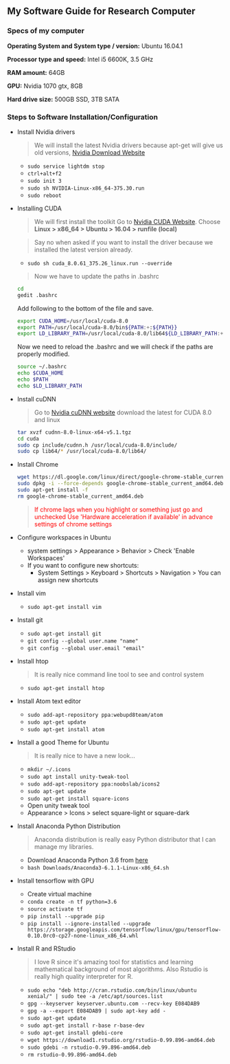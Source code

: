 ## My Software Guide for Research Computer

### Specs of my computer

__Operating System and System type / version:__ Ubuntu 16.04.1

__Processor type and speed:__ Intel i5 6600K, 3.5 GHz

__RAM amount:__ 64GB

__GPU:__ Nvidia 1070 gtx, 8GB

__Hard drive size:__ 500GB SSD, 3TB SATA


### Steps to Software Installation/Configuration
- Install Nvidia drivers
  > We will install the latest Nvidia drivers because apt-get will give us old versions, [Nvidia Download Website](http://www.nvidia.fr/Download/index.aspx)

  - ```sudo service lightdm stop```
  - ```ctrl+alt+f2```
  - ```sudo init 3```
  - ```sudo sh NVIDIA-Linux-x86_64-375.30.run```
  - ```sudo reboot```

- Installing CUDA
  > We will first install the toolkit Go to [Nvidia CUDA Website](https://developer.nvidia.com/cuda-release-candidate-download). Choose **Linux > x86_64 > Ubuntu > 16.04 > runfile (local)**

  > Say no when asked if you want to install the driver because we installed the latest version already.

  - ```sudo sh cuda_8.0.61_375.26_linux.run --override```

  > Now we have to update the paths in .bashrc

  ```BASH
  cd
  gedit .bashrc
  ```

  Add following to the bottom of the file and save.

  ```BASH
  export CUDA_HOME=/usr/local/cuda-8.0
  export PATH=/usr/local/cuda-8.0/bin${PATH:+:${PATH}}
  export LD_LIBRARY_PATH=/usr/local/cuda-8.0/lib64${LD_LIBRARY_PATH:+:${LD_LIBRARY_PATH}}
  ```

  Now we need to reload the .bashrc and we will check if the paths are properly modified.

  ```BASH
  source ~/.bashrc
  echo $CUDA_HOME
  echo $PATH
  echo $LD_LIBRARY_PATH
  ```

- Install cuDNN
  > Go to [Nvidia cuDNN website](https://developer.nvidia.com/cudnn) download the latest for CUDA 8.0 and linux

  ```BASH
  tar xvzf cudnn-8.0-linux-x64-v5.1.tgz
  cd cuda
  sudo cp include/cudnn.h /usr/local/cuda-8.0/include/
  sudo cp lib64/* /usr/local/cuda-8.0/lib64/
  ```


- Install Chrome

  ```BASH
  wget https://dl.google.com/linux/direct/google-chrome-stable_current_amd64.deb
  sudo dpkg -i --force-depends google-chrome-stable_current_amd64.deb
  sudo apt-get install -f
  rm google-chrome-stable_current_amd64.deb
  ```
  > <span style="color:red">If chrome lags when you highlight or something just go and unchecked Use 'Hardware acceleration if available' in advance settings of chrome settings</span>

- Configure workspaces in Ubuntu

  - system settings > Appearance > Behavior > Check 'Enable Workspaces'
  - If you want to configure new shortcuts:
    - System Settings > Keyboard > Shortcuts > Navigation > You can assign new shortcuts

- Install vim

  - ```sudo apt-get install vim```

- Install git

  - ```sudo apt-get install git```
  - ```git config --global user.name "name"```
  - ```git config --global user.email "email"```

- Install htop
  > It is really nice command line tool to see and control system
  - ```sudo apt-get install htop```



- Install Atom text editor

  - ```sudo add-apt-repository ppa:webupd8team/atom```
  - ```sudo apt-get update```
  - ```sudo apt-get install atom```

- Install a good Theme for Ubuntu
  > It is really nice to have a new look...

  - ```mkdir ~/.icons```
  - ```sudo apt install unity-tweak-tool```
  - ```sudo add-apt-repository ppa:noobslab/icons2```
  - ```sudo apt-get update```
  - ```sudo apt-get install square-icons```
  - Open unity tweak tool
  - Appearance > Icons > select square-light or square-dark

- Install Anaconda Python Distribution
  > Anaconda distribution is really easy Python distributor that I can manage my libraries.

  - Download Anaconda Python 3.6 from [here](https://www.continuum.io/downloads)
  - ```bash Downloads/Anaconda3-6.1.1-Linux-x86_64.sh```

- Install tensorflow with GPU

  - Create virtual machine
  - ```conda create -n tf python=3.6```
  - ```source activate tf```
  - ```pip install --upgrade pip```
  - ```pip install --ignore-installed --upgrade https://storage.googleapis.com/tensorflow/linux/gpu/tensorflow-0.10.0rc0-cp27-none-linux_x86_64.whl```


- Install R and RStudio
  > I love R since it's amazing tool for statistics and learning mathematical background of most algorithms. Also Rstudio is really high quality interpreter for R.

  - ```sudo echo "deb http://cran.rstudio.com/bin/linux/ubuntu xenial/" | sudo tee -a /etc/apt/sources.list```
  - ```gpg --keyserver keyserver.ubuntu.com --recv-key E084DAB9```
  - ```gpg -a --export E084DAB9 | sudo apt-key add -```
  - ```sudo apt-get update```
  - ```sudo apt-get install r-base r-base-dev```
  - ```sudo apt-get install gdebi-core```
  - ```wget https://download1.rstudio.org/rstudio-0.99.896-amd64.deb```
  - ```sudo gdebi -n rstudio-0.99.896-amd64.deb```
  - ```rm rstudio-0.99.896-amd64.deb```
